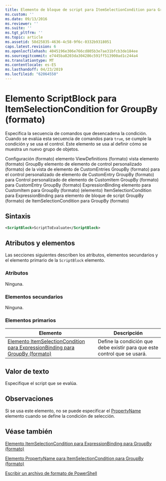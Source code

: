 ```yaml
---
title: Elemento de bloque de script para ItemSelectionCondition para GroupBy (formato) | Microsoft Docs
ms.custom: ''
ms.date: 09/13/2016
ms.reviewer: ''
ms.suite: ''
ms.tgt_pltfrm: ''
ms.topic: article
ms.assetid: 58d25835-4636-4c58-9f6c-0332b9318051
caps.latest.revision: 6
ms.openlocfilehash: 4045196e306e766cd805b3e7ae31bfcb3de184ee
ms.sourcegitcommit: e7445ba8203da304286c591ff513900ad1c244a4
ms.translationtype: MT
ms.contentlocale: es-ES
ms.lasthandoff: 04/23/2019
ms.locfileid: "62064550"
---
```

# <a name="scriptblock-element-for-itemselectioncondition-for-groupby-format"></a>Elemento ScriptBlock para ItemSelectionCondition for GroupBy (formato)

Especifica la secuencia de comandos que desencadena la condición. Cuando se evalúa esta secuencia de comandos para `true`, se cumple la condición y se usa el control. Este elemento se usa al definir cómo se muestra un nuevo grupo de objetos.

Configuración (formato) elemento ViewDefinitions (formato) vista elemento (formato) GroupBy elemento de elemento de control personalizado (formato) de la vista de elemento de CustomEntries GroupBy (formato) para el control personalizado de elemento de CustomEntry GroupBy (formato) para Control personalizado de elemento de CustomItem GroupBy (formato) para CustomEntry GroupBy (formato) ExpressionBinding elemento para CustomItem para GroupBy (formato) (elemento) ItemSelectionCondition para ExpressionBinding para elemento de bloque de script GroupBy (formato) de ItemSelectionCondition para GroupBy (formato)

## <a name="syntax"></a>Sintaxis

```xml
<ScriptBlock>ScriptToEvaluate</ScriptBlock>
```

## <a name="attributes-and-elements"></a>Atributos y elementos

Las secciones siguientes describen los atributos, elementos secundarios y el elemento primario de la `ScriptBlock` elemento.

### <a name="attributes"></a>Atributos

Ninguna.

### <a name="child-elements"></a>Elementos secundarios

Ninguna.

### <a name="parent-elements"></a>Elementos primarios

|Elemento|Descripción|
|-------------|-----------------|
|[Elemento ItemSelectionCondition para ExpressionBinding para GroupBy (formato)](./itemselectioncondition-element-for-expressionbinding-for-groupby-format.md)|Define la condición que debe existir para que este control que se usará.|

## <a name="text-value"></a>Valor de texto

Especifique el script que se evalúa.

## <a name="remarks"></a>Observaciones

Si se usa este elemento, no se puede especificar el [PropertyName](./propertyname-element-for-itemselectioncondition-for-groupby-format.md) elemento cuando se define la condición de selección.

## <a name="see-also"></a>Véase también

[Elemento ItemSelectionCondition para ExpressionBinding para GroupBy (formato)](./itemselectioncondition-element-for-expressionbinding-for-groupby-format.md)

[Elemento PropertyName para ItemSelectionCondition para GroupBy (formato)](./propertyname-element-for-itemselectioncondition-for-groupby-format.md)

[Escribir un archivo de formato de PowerShell](./writing-a-powershell-formatting-file.md)
